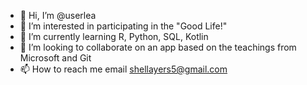 - 👋 Hi, I’m @userlea
- 👀 I’m interested in participating in the "Good Life!"
- 🌱 I’m currently learning R, Python, SQL, Kotlin
- 💞️ I’m looking to collaborate on an app based on the teachings from Microsoft and Git
- 📫 How to reach me email shellayers5@gmail.com

<!---
userlea/userlea is a ✨ special ✨ repository because its `README.md` (this file) appears on your GitHub profile.
You can click the Preview link to take a look at your changes.
--->
